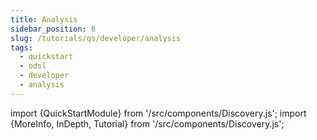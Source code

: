 ```yaml
---
title: Analysis
sidebar_position: 8
slug: /tutorials/qs/developer/analysis
tags:
  - quickstart
  - odsl
  - developer
  - analysis
---
```

import {QuickStartModule} from '/src/components/Discovery.js';
import {MoreInfo, InDepth, Tutorial} from '/src/components/Discovery.js';

<QuickStartModule text="This quickstart module shows you how to utilise aggregation pipelines and statistical functions to analyse your data." />


